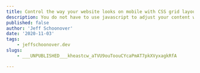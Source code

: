 ```yaml
---
title: Control the way your website looks on mobile with CSS grid layout
description: You do not have to use javascript to adjust your content with window size.  Learn how to do it with CSS grid
published: false
author: 'Jeff Schoonover'
date: '2020-11-03'
tags:
    - jeffschoonover.dev
slugs:
    - ___UNPUBLISHED___kheastcw_aTVU9ouToouCYcaPmAT7pkXVyxagkRfA

---
```

